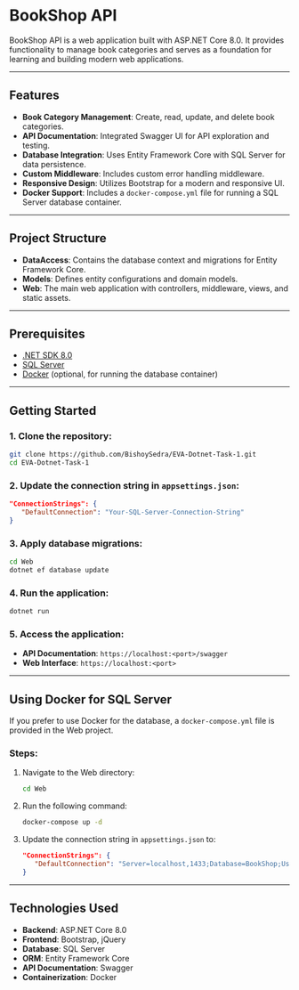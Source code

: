 # BookShop API

BookShop API is a web application built with ASP.NET Core 8.0. It provides functionality to manage book categories and serves as a foundation for learning and building modern web applications.

---

## Features

- **Book Category Management**: Create, read, update, and delete book categories.
- **API Documentation**: Integrated Swagger UI for API exploration and testing.
- **Database Integration**: Uses Entity Framework Core with SQL Server for data persistence.
- **Custom Middleware**: Includes custom error handling middleware.
- **Responsive Design**: Utilizes Bootstrap for a modern and responsive UI.
- **Docker Support**: Includes a `docker-compose.yml` file for running a SQL Server database container.

---

## Project Structure

- **DataAccess**: Contains the database context and migrations for Entity Framework Core.
- **Models**: Defines entity configurations and domain models.
- **Web**: The main web application with controllers, middleware, views, and static assets.

---

## Prerequisites

- [.NET SDK 8.0](https://dotnet.microsoft.com/download)
- [SQL Server](https://www.microsoft.com/en-us/sql-server/sql-server-downloads)
- [Docker](https://www.docker.com/) (optional, for running the database container)

---

## Getting Started

### 1. Clone the repository:
```sh
git clone https://github.com/BishoySedra/EVA-Dotnet-Task-1.git
cd EVA-Dotnet-Task-1
```

### 2. Update the connection string in `appsettings.json`:
```json
"ConnectionStrings": {
   "DefaultConnection": "Your-SQL-Server-Connection-String"
}
```

### 3. Apply database migrations:
```sh
cd Web
dotnet ef database update
```

### 4. Run the application:
```sh
dotnet run
```

### 5. Access the application:
- **API Documentation**: `https://localhost:<port>/swagger`
- **Web Interface**: `https://localhost:<port>`

---

## Using Docker for SQL Server

If you prefer to use Docker for the database, a `docker-compose.yml` file is provided in the Web project.

### Steps:
1. Navigate to the Web directory:
   ```sh
   cd Web
   ```

2. Run the following command:
   ```sh
   docker-compose up -d
   ```

3. Update the connection string in `appsettings.json` to:
   ```json
   "ConnectionStrings": {
      "DefaultConnection": "Server=localhost,1433;Database=BookShop;User Id=sa;Password=Your_password123;TrustServerCertificate=True;"
   }
   ```

---

## Technologies Used

- **Backend**: ASP.NET Core 8.0
- **Frontend**: Bootstrap, jQuery
- **Database**: SQL Server
- **ORM**: Entity Framework Core
- **API Documentation**: Swagger
- **Containerization**: Docker